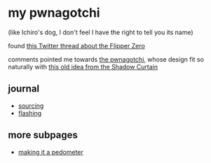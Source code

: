 # my pwnagotchi

(like Ichiro's dog, I don't feel I have the right to tell you its name)

found [this Twitter thread about the Flipper Zero](https://twitter.com/pry0cc/status/1262060004414275585)

comments pointed me towards [the pwnagotchi](https://pwnagotchi.ai/), whose design fit so naturally with [this old idea from the Shadow Curtain](h9tj4-xrdjc-mdamq-yqk76-effm5)

## journal

- [sourcing](9e4vt-0p237-wjas4-504kc-xrhcg)
- [flashing](cqqd0-15aee-c087v-9sqjk-vpfag)

## more subpages

- [making it a pedometer](9sbst-2w1xw-8va8h-3vzvc-gzh62)

